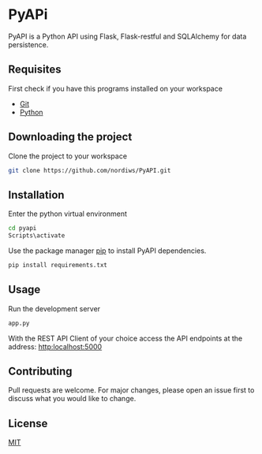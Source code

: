 # PyAPi

PyAPI is a Python API using Flask, Flask-restful and SQLAlchemy for data persistence.

## Requisites

First check if you have this programs installed on your workspace

* [Git](https://git-scm.com/downloads)
* [Python](https://www.python.org/downloads/)

## Downloading the project

Clone the project to your workspace
```bash
git clone https://github.com/nordiws/PyAPI.git
```

## Installation

Enter the python virtual environment 
```bash
cd pyapi
Scripts\activate
```

Use the package manager [pip](https://pip.pypa.io/en/stable/) to install PyAPI dependencies.

```bash
pip install requirements.txt
```

## Usage

Run the development server
```bash
app.py
```

With the REST API Client of your choice access the API endpoints at the address:
[http:localhost:5000](http:localhost:5000)

## Contributing
Pull requests are welcome. For major changes, please open an issue first to discuss what you would like to change.

## License
[MIT](https://choosealicense.com/licenses/mit/)